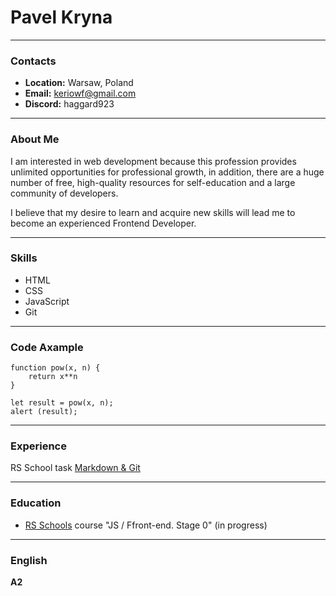 # Pavel Kryna

***

### Contacts
* **Location:** Warsaw, Poland
* **Email:** keriowf@gmail.com
* **Discord:** haggard923

***

### About Me
I am interested in web development because this profession provides unlimited opportunities for professional growth,
in addition, there are a huge number of free, high-quality resources for self-education and a large community of developers.

I believe that my desire to learn and acquire new skills will lead me to become an experienced Frontend Developer.

***

### Skills
* HTML
* CSS
* JavaScript
* Git

***

### Code Axample
```
function pow(x, n) {
    return x**n
}

let result = pow(x, n);
alert (result);
```

***

### Experience
RS School task [Markdown & Git](https://Haggard923.github.io/rsschool-cv/cv)

***

### Education
* [RS Schools](https://rs.school/) course "JS / Ffront-end. Stage 0" (in progress)

***

### English
**A2**